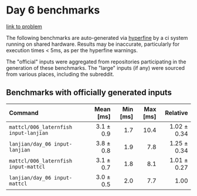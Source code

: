 # Day 6 benchmarks

[link to problem](http://adventofcode.com/2021/day/6)

The following benchmarks are auto-generated via [hyperfine](https://github.com/sharkdp/hyperfine) by a ci system running on shared hardware. Results may be inaccurate, particularly for execution times < 5ms, as per the hyperfine warnings.

The "official" inputs were aggregated from repositories participating in the generation of these benchmarks. The "large" inputs (if any) were sourced from various places, including the subreddit.

## Benchmarks with officially generated inputs
| Command | Mean [ms] | Min [ms] | Max [ms] | Relative |
|:---|---:|---:|---:|---:|
| `mattcl/006_laternfish input-lanjian` | 3.1 ± 0.9 | 1.7 | 10.4 | 1.02 ± 0.34 |
| `lanjian/day_06 input-lanjian` | 3.8 ± 0.8 | 1.9 | 7.8 | 1.25 ± 0.34 |
| `mattcl/006_laternfish input-mattcl` | 3.1 ± 0.7 | 1.8 | 8.1 | 1.01 ± 0.27 |
| `lanjian/day_06 input-mattcl` | 3.0 ± 0.5 | 2.0 | 7.7 | 1.00 |
